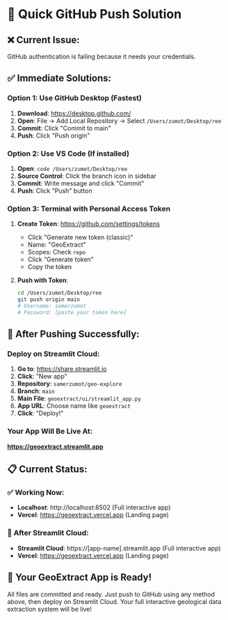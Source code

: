 # 🚀 Quick GitHub Push Solution

## ❌ **Current Issue:**
GitHub authentication is failing because it needs your credentials.

## ✅ **Immediate Solutions:**

### **Option 1: Use GitHub Desktop (Fastest)**
1. **Download**: https://desktop.github.com/
2. **Open**: File → Add Local Repository → Select `/Users/zumot/Desktop/ree`
3. **Commit**: Click "Commit to main"
4. **Push**: Click "Push origin"

### **Option 2: Use VS Code (If installed)**
1. **Open**: `code /Users/zumot/Desktop/ree`
2. **Source Control**: Click the branch icon in sidebar
3. **Commit**: Write message and click "Commit"
4. **Push**: Click "Push" button

### **Option 3: Terminal with Personal Access Token**
1. **Create Token**: https://github.com/settings/tokens
   - Click "Generate new token (classic)"
   - Name: "GeoExtract"
   - Scopes: Check `repo`
   - Click "Generate token"
   - Copy the token

2. **Push with Token**:
   ```bash
   cd /Users/zumot/Desktop/ree
   git push origin main
   # Username: samerzumot
   # Password: [paste your token here]
   ```

## 🎯 **After Pushing Successfully:**

### **Deploy on Streamlit Cloud:**
1. **Go to**: https://share.streamlit.io
2. **Click**: "New app"
3. **Repository**: `samerzumot/geo-explore`
4. **Branch**: `main`
5. **Main File**: `geoextract/ui/streamlit_app.py`
6. **App URL**: Choose name like `geoextract`
7. **Click**: "Deploy!"

### **Your App Will Be Live At:**
**https://geoextract.streamlit.app**

## 📋 **Current Status:**

### ✅ **Working Now:**
- **Localhost**: http://localhost:8502 (Full interactive app)
- **Vercel**: https://geoextract.vercel.app (Landing page)

### 🚀 **After Streamlit Cloud:**
- **Streamlit Cloud**: https://[app-name].streamlit.app (Full interactive app)
- **Vercel**: https://geoextract.vercel.app (Landing page)

## 🎉 **Your GeoExtract App is Ready!**

All files are committed and ready. Just push to GitHub using any method above, then deploy on Streamlit Cloud. Your full interactive geological data extraction system will be live!
